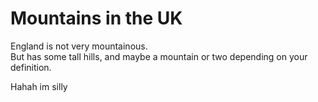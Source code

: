 Mountains in the UK   
===================   
England is not very mountainous.   
But has some tall hills, and maybe a mountain or two depending on your definition.

Hahah im silly
